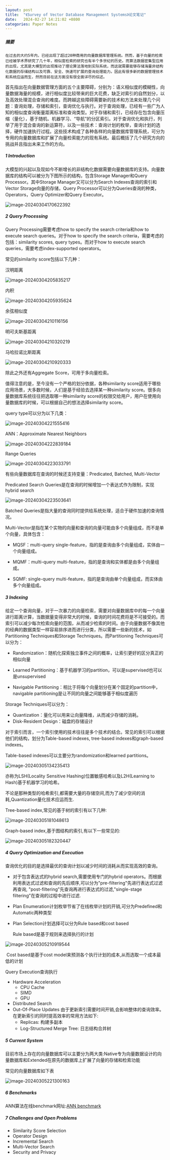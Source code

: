 ```yaml
---
layout: post
title:  "《Survey of Vector Database Management Systems》论文笔记"
date:   2024-02-27 14:21:02 +0800
categories: Paper Notes
---
```


### 

##### 摘要

 	在过去的大约5年内，已经出现了超过20种商用的向量数据库管理系统。然而，基于向量的检索已经被学术界研究了几十年，相似度检索的研究也有半个多世纪的历史。而算法数据密集型应用的出现，尤其是大模型的出现推动了理论算法落地到实际系统，而这就需要能够存储海量非结构化数据的存储结构以及可靠、安全、快速可扩展的查询处理能力。因此有很多新的数据管理技术和系统应运而生，然而目前在这方面没有很全面详尽的综述。

​	首先指出在向量数据管理方面的五个主要障碍，分别为：语义相似度的模糊性，向量数据海量的规模，进行相似度比较带来的巨大花费，缺乏对索引的自然划分，以及高效处理混合查询的难度。而跨越这些障碍需要新的技术和方法来处理几个问题：查询处理，存储和索引，查询优化与执行。对于查询处理，已经有一些广为人知的相似度查询衡量距离标准和查询类型。对于存储和索引，已经存在包含向量压缩（量化），基于随机、机器学习、“导航”的分区索引。对于查询优化和执行，列举了用于混合查询的新运算符，以及一些技术：查询计划的枚举，查询计划的选择，硬件加速执行过程。这些技术构成了各种各样的向量数据库管理系统，可分为专用的向量数据库和扩展了向量检索能力的现有系统。最后概括了几个研究方向的挑战并且指出未来工作的方向。



##### 1 Introduction

大模型的兴起以及现如今不断增长的非结构化数据需要向量数据库的支持。向量数据库的结构可以被分为下图所示的结构，包含Storage Manager和Query Processor。其中Storage Manager又可以分为Search Indexes查询的索引和Vector Storage向量的存储，Query Processor可以分为Queries查询的种类，Operators，Query Optimizer和Query Executor。

![image-20240304170622392](C:\Users\bangsun\AppData\Roaming\Typora\typora-user-images\image-20240304170622392.png)

##### 2 Query Processing

Query Processing需要考虑how to specify the search criteria和how to execute search queries。对于how to specify the search criteria，需要考虑的包括：similarity scores, query types。而对于how to execute search queries，需要考虑index-supported operators。

常见的similarity score包括以下几种：

汉明距离

![image-20240304205835217](C:\Users\bangsun\AppData\Roaming\Typora\typora-user-images\image-20240304205835217.png)

内积

![image-20240304205935624](C:\Users\bangsun\AppData\Roaming\Typora\typora-user-images\image-20240304205935624.png)

余弦相似度

![image-20240304210116156](C:\Users\bangsun\AppData\Roaming\Typora\typora-user-images\image-20240304210116156.png)

明可夫斯基距离

![image-20240304210320219](C:\Users\bangsun\AppData\Roaming\Typora\typora-user-images\image-20240304210320219.png)

马哈拉诺比斯距离

![image-20240304210920333](C:\Users\bangsun\AppData\Roaming\Typora\typora-user-images\image-20240304210920333.png)

除此之外还有Aggregate Score，可用于多向量检索。

值得注意的是，至今没有一个严格的划分依据，各种similarity score适用于哪些应用场景，大多数时候，人们是基于经验去选择某一种similarity score。很多向量数据库系统往往把选取哪一种similarity score的权限交给用户，用户在使用向量数据库的时候，可以根据自己的想法选择similarity score。	

query type可以分为以下几类：

![image-20240304221555416](C:\Users\bangsun\AppData\Roaming\Typora\typora-user-images\image-20240304221555416.png)

ANN：Approximate Nearest Neighbors

![image-20240304222839184](C:\Users\bangsun\AppData\Roaming\Typora\typora-user-images\image-20240304222839184.png)

Range Queries

![image-20240304223033791](C:\Users\bangsun\AppData\Roaming\Typora\typora-user-images\image-20240304223033791.png)

有些向量数据库在查询的时候还支持变量：Predicated, Batched, Multi-Vector

Predicated Search Queries是在查询的时候增加一个表达式作为限制，实现hybrid search

![image-20240304223503641](C:\Users\bangsun\AppData\Roaming\Typora\typora-user-images\image-20240304223503641.png)

Batched Queries是指大量的查询同时提供给系统处理，适合于硬件加速的查询情况。

Multi-Vector是指在某个实物的向量和查询的向量可能由多个向量组成，而不是单个向量，具体包含：

* MQSF：multi-query single-feature，指的是查询由多个向量组成，实体由一个向量组成。

* MQMF：multi-query multi-feature，指的是查询和实体都是由多个向量组成。

* SQMF: single-query multi-feature，指的是查询由单个向量组成，而实体由多个向量组成。



##### 3 Indexing

给定一个查询向量，对于一次暴力的向量检索，需要对向量数据库中的每一个向量进行距离计算，当数据量变得非常大的时候，查询的时间花费将是不可接受的。而索引可以减少每次检索向量的范围，从而减少检索的时间。由于向量数据不像其他的经典的数据类型一样容易排序进而进行分类，所以需要一些新的技术，如Partitioning Techniques和Storage Techniques。而Partitioning Techniques可以分为：

*  Randomization：随机化探索独立事件之间的概率，让索引更好的区分真正的相似向量

* Learned Partitioning：基于机器学习的partition，可以是supervised也可以是unsupervised

* Navigable Partitioning：相比于将每个向量划分在某个固定的partition中，navigable partitioning是让不同的向量之间能够基于相似度遍历

Storage Techniques可以分为：

* Quantization：量化可以用来让向量降维，从而减少存储的消耗。
* Disk-Resident Design：磁盘的存储设计

对于索引而言，一个索引使用的技术往往是多个技术的结合。常见的索引可以根据他们的结构，划分为Table-based indexes, tree-based indexes和graph-based indexes。

Table-based indexes可以主要分为randomization和learned partitions。

![image-20240305134235413](C:\Users\bangsun\AppData\Roaming\Typora\typora-user-images\image-20240305134235413.png)

亦称为LSH(Locality Sensitive Hashing)位置敏感哈希以及L2H(Learning to Hash)基于机器学习的哈希。

不论是那种类型的哈希索引,都需要大量的存储空间,而为了减少空间的消耗,Quantization量化技术应运而生.

Tree-based index,常见的基于树的索引有以下几种:

![image-20240305181048613](C:\Users\bangsun\AppData\Roaming\Typora\typora-user-images\image-20240305181048613.png)

Graph-based index,基于图结构的索引,有以下一些常见的:

![image-20240305182320447](C:\Users\bangsun\AppData\Roaming\Typora\typora-user-images\image-20240305182320447.png)

##### 4 Query Optimization and Execution

查询优化的目的是选择最优的查询计划以减少时间的消耗从而实现高效的查询。

* 对于包含表达式的hybrid search,需要使用专门的hybrid operators。而根据利用表达式过滤和查询的先后顺序,可以分为"pre-filtering"先进行表达式过滤再查询, "post-filtering"先查询再进行表达式的过滤,"single-stage filtering"在查询的过程中进行过滤.

* Plan Enumeration计划枚举节省了在线枚举计划的开销,可分为Predefined和Automatic两种类型

* Plan Selection计划选择可以分为Rule based和cost based
  
    Rule based是基于规则来选择执行的计划

![image-20240305210919544](C:\Users\bangsun\AppData\Roaming\Typora\typora-user-images\image-20240305210919544.png)

​	Cost based是基于cost model来预测各个执行计划的成本,从而选取一个成本最低的计划

Query Execution查询执行

* Hardware Acceleration
  * CPU Cache
  * SIMD
  * GPU
* Distributed Search
* Out-Of-Place Updates 由于更新索引需要时间开销,会影响整体的查询效率。在更新索引的同时提高效率的常用方法如下:
  * Replicas: 构建多副本
  * Log-Structured Merge Tree: 日志结构合并树

##### 5 Current System

目前市场上存在的向量数据库可以主要分为两大类:Native专为向量数据设计的向量数据库和Extended在原先的数据库上扩展了向量的存储和检索功能

常见的向量数据库如下表

![image-20240305221300163](C:\Users\bangsun\AppData\Roaming\Typora\typora-user-images\image-20240305221300163.png)

##### 6 Benchmarks

ANN算法在线benchmark网址:[ANN benchmark](http://ann-benchmarks.com)

##### 7 Challenges and Open Problems

* Similarity Score Selection
* Operator Design
* Incremental Search
* Multi-Vector Search
* Security and Privacy

